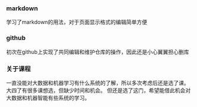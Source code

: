 ### markdown

学习了markdown的用法，对于页面显示格式的编辑简单方便

### github

初次在github上实现了共同编辑和维护仓库的操作，因此还是小心翼翼担心删库

### 关于课程

一直没能对大数据和机器学习有什么系统的了解，所以多次考虑后还是选了课。
大四了有很多课想选，但缺少时间和机会。
但还是选了这门，希望能借此机会对大数据和机器智能有些系统的学习。
